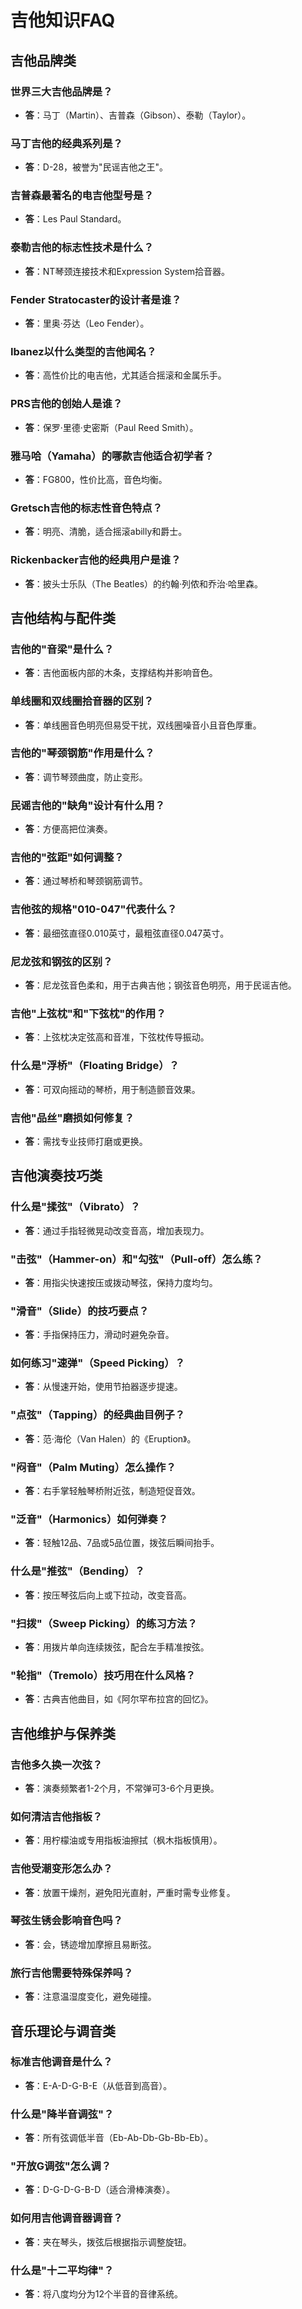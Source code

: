 # 吉他知识FAQ

## 吉他品牌类

### 世界三大吉他品牌是？
- **答**：马丁（Martin）、吉普森（Gibson）、泰勒（Taylor）。

### 马丁吉他的经典系列是？
- **答**：D-28，被誉为"民谣吉他之王"。

### 吉普森最著名的电吉他型号是？
- **答**：Les Paul Standard。

### 泰勒吉他的标志性技术是什么？
- **答**：NT琴颈连接技术和Expression System拾音器。

### Fender Stratocaster的设计者是谁？
- **答**：里奥·芬达（Leo Fender）。

### Ibanez以什么类型的吉他闻名？
- **答**：高性价比的电吉他，尤其适合摇滚和金属乐手。

### PRS吉他的创始人是谁？
- **答**：保罗·里德·史密斯（Paul Reed Smith）。

### 雅马哈（Yamaha）的哪款吉他适合初学者？
- **答**：FG800，性价比高，音色均衡。

### Gretsch吉他的标志性音色特点？
- **答**：明亮、清脆，适合摇滚abilly和爵士。

### Rickenbacker吉他的经典用户是谁？
- **答**：披头士乐队（The Beatles）的约翰·列侬和乔治·哈里森。

## 吉他结构与配件类

### 吉他的"音梁"是什么？
- **答**：吉他面板内部的木条，支撑结构并影响音色。

### 单线圈和双线圈拾音器的区别？
- **答**：单线圈音色明亮但易受干扰，双线圈噪音小且音色厚重。

### 吉他的"琴颈钢筋"作用是什么？
- **答**：调节琴颈曲度，防止变形。

### 民谣吉他的"缺角"设计有什么用？
- **答**：方便高把位演奏。

### 吉他的"弦距"如何调整？
- **答**：通过琴桥和琴颈钢筋调节。

### 吉他弦的规格"010-047"代表什么？
- **答**：最细弦直径0.010英寸，最粗弦直径0.047英寸。

### 尼龙弦和钢弦的区别？
- **答**：尼龙弦音色柔和，用于古典吉他；钢弦音色明亮，用于民谣吉他。

### 吉他"上弦枕"和"下弦枕"的作用？
- **答**：上弦枕决定弦高和音准，下弦枕传导振动。

### 什么是"浮桥"（Floating Bridge）？
- **答**：可双向摇动的琴桥，用于制造颤音效果。

### 吉他"品丝"磨损如何修复？
- **答**：需找专业技师打磨或更换。

## 吉他演奏技巧类

### 什么是"揉弦"（Vibrato）？
- **答**：通过手指轻微晃动改变音高，增加表现力。

### "击弦"（Hammer-on）和"勾弦"（Pull-off）怎么练？
- **答**：用指尖快速按压或拨动琴弦，保持力度均匀。

### "滑音"（Slide）的技巧要点？
- **答**：手指保持压力，滑动时避免杂音。

### 如何练习"速弹"（Speed Picking）？
- **答**：从慢速开始，使用节拍器逐步提速。

### "点弦"（Tapping）的经典曲目例子？
- **答**：范·海伦（Van Halen）的《Eruption》。

### "闷音"（Palm Muting）怎么操作？
- **答**：右手掌轻触琴桥附近弦，制造短促音效。

### "泛音"（Harmonics）如何弹奏？
- **答**：轻触12品、7品或5品位置，拨弦后瞬间抬手。

### 什么是"推弦"（Bending）？
- **答**：按压琴弦后向上或下拉动，改变音高。

### "扫拨"（Sweep Picking）的练习方法？
- **答**：用拨片单向连续拨弦，配合左手精准按弦。

### "轮指"（Tremolo）技巧用在什么风格？
- **答**：古典吉他曲目，如《阿尔罕布拉宫的回忆》。

## 吉他维护与保养类

### 吉他多久换一次弦？
- **答**：演奏频繁者1-2个月，不常弹可3-6个月更换。

### 如何清洁吉他指板？
- **答**：用柠檬油或专用指板油擦拭（枫木指板慎用）。

### 吉他受潮变形怎么办？
- **答**：放置干燥剂，避免阳光直射，严重时需专业修复。

### 琴弦生锈会影响音色吗？
- **答**：会，锈迹增加摩擦且易断弦。

### 旅行吉他需要特殊保养吗？
- **答**：注意温湿度变化，避免碰撞。

## 音乐理论与调音类

### 标准吉他调音是什么？
- **答**：E-A-D-G-B-E（从低音到高音）。

### 什么是"降半音调弦"？
- **答**：所有弦调低半音（Eb-Ab-Db-Gb-Bb-Eb）。

### "开放G调弦"怎么调？
- **答**：D-G-D-G-B-D（适合滑棒演奏）。

### 如何用吉他调音器调音？
- **答**：夹在琴头，拨弦后根据指示调整旋钮。

### 什么是"十二平均律"？
- **答**：将八度均分为12个半音的音律系统。